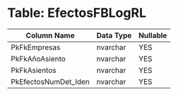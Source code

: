 # Table: EfectosFBLogRL

| Column Name | Data Type | Nullable |
|-------------|-----------|----------|
| PkFkEmpresas | nvarchar | YES |
| PkFkAñoAsiento | nvarchar | YES |
| PkFkAsientos | nvarchar | YES |
| PkEfectosNumDet_Iden | nvarchar | YES |
